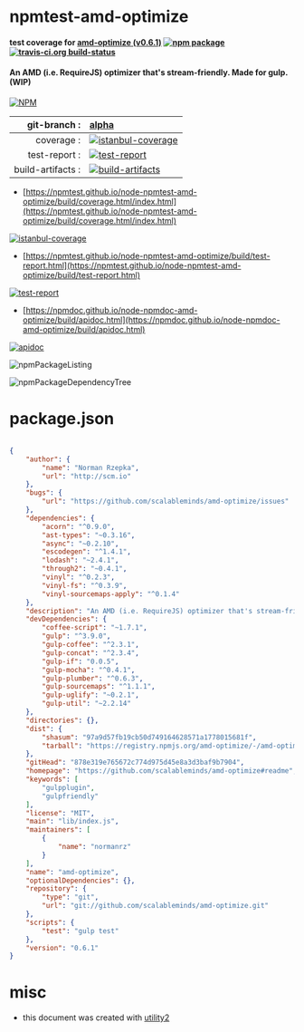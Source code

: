 # npmtest-amd-optimize

#### test coverage for  [amd-optimize (v0.6.1)](https://github.com/scalableminds/amd-optimize#readme)  [![npm package](https://img.shields.io/npm/v/npmtest-amd-optimize.svg?style=flat-square)](https://www.npmjs.org/package/npmtest-amd-optimize) [![travis-ci.org build-status](https://api.travis-ci.org/npmtest/node-npmtest-amd-optimize.svg)](https://travis-ci.org/npmtest/node-npmtest-amd-optimize)

#### An AMD (i.e. RequireJS) optimizer that's stream-friendly. Made for gulp. (WIP)

[![NPM](https://nodei.co/npm/amd-optimize.png?downloads=true&downloadRank=true&stars=true)](https://www.npmjs.com/package/amd-optimize)

| git-branch : | [alpha](https://github.com/npmtest/node-npmtest-amd-optimize/tree/alpha)|
|--:|:--|
| coverage : | [![istanbul-coverage](https://npmtest.github.io/node-npmtest-amd-optimize/build/coverage.badge.svg)](https://npmtest.github.io/node-npmtest-amd-optimize/build/coverage.html/index.html)|
| test-report : | [![test-report](https://npmtest.github.io/node-npmtest-amd-optimize/build/test-report.badge.svg)](https://npmtest.github.io/node-npmtest-amd-optimize/build/test-report.html)|
| build-artifacts : | [![build-artifacts](https://npmtest.github.io/node-npmtest-amd-optimize/glyphicons_144_folder_open.png)](https://github.com/npmtest/node-npmtest-amd-optimize/tree/gh-pages/build)|

- [https://npmtest.github.io/node-npmtest-amd-optimize/build/coverage.html/index.html](https://npmtest.github.io/node-npmtest-amd-optimize/build/coverage.html/index.html)

[![istanbul-coverage](https://npmtest.github.io/node-npmtest-amd-optimize/build/screenCapture.buildCi.browser.%252Ftmp%252Fbuild%252Fcoverage.lib.html.png)](https://npmtest.github.io/node-npmtest-amd-optimize/build/coverage.html/index.html)

- [https://npmtest.github.io/node-npmtest-amd-optimize/build/test-report.html](https://npmtest.github.io/node-npmtest-amd-optimize/build/test-report.html)

[![test-report](https://npmtest.github.io/node-npmtest-amd-optimize/build/screenCapture.buildCi.browser.%252Ftmp%252Fbuild%252Ftest-report.html.png)](https://npmtest.github.io/node-npmtest-amd-optimize/build/test-report.html)

- [https://npmdoc.github.io/node-npmdoc-amd-optimize/build/apidoc.html](https://npmdoc.github.io/node-npmdoc-amd-optimize/build/apidoc.html)

[![apidoc](https://npmdoc.github.io/node-npmdoc-amd-optimize/build/screenCapture.buildCi.browser.%252Ftmp%252Fbuild%252Fapidoc.html.png)](https://npmdoc.github.io/node-npmdoc-amd-optimize/build/apidoc.html)

![npmPackageListing](https://npmtest.github.io/node-npmtest-amd-optimize/build/screenCapture.npmPackageListing.svg)

![npmPackageDependencyTree](https://npmtest.github.io/node-npmtest-amd-optimize/build/screenCapture.npmPackageDependencyTree.svg)



# package.json

```json

{
    "author": {
        "name": "Norman Rzepka",
        "url": "http://scm.io"
    },
    "bugs": {
        "url": "https://github.com/scalableminds/amd-optimize/issues"
    },
    "dependencies": {
        "acorn": "^0.9.0",
        "ast-types": "~0.3.16",
        "async": "~0.2.10",
        "escodegen": "^1.4.1",
        "lodash": "~2.4.1",
        "through2": "~0.4.1",
        "vinyl": "^0.2.3",
        "vinyl-fs": "^0.3.9",
        "vinyl-sourcemaps-apply": "^0.1.4"
    },
    "description": "An AMD (i.e. RequireJS) optimizer that's stream-friendly. Made for gulp. (WIP)",
    "devDependencies": {
        "coffee-script": "~1.7.1",
        "gulp": "^3.9.0",
        "gulp-coffee": "^2.3.1",
        "gulp-concat": "^2.3.4",
        "gulp-if": "0.0.5",
        "gulp-mocha": "^0.4.1",
        "gulp-plumber": "^0.6.3",
        "gulp-sourcemaps": "^1.1.1",
        "gulp-uglify": "~0.2.1",
        "gulp-util": "~2.2.14"
    },
    "directories": {},
    "dist": {
        "shasum": "97a9d57fb19cb50d749164628571a1778015681f",
        "tarball": "https://registry.npmjs.org/amd-optimize/-/amd-optimize-0.6.1.tgz"
    },
    "gitHead": "878e319e765672c774d975d45e8a3d3baf9b7904",
    "homepage": "https://github.com/scalableminds/amd-optimize#readme",
    "keywords": [
        "gulpplugin",
        "gulpfriendly"
    ],
    "license": "MIT",
    "main": "lib/index.js",
    "maintainers": [
        {
            "name": "normanrz"
        }
    ],
    "name": "amd-optimize",
    "optionalDependencies": {},
    "repository": {
        "type": "git",
        "url": "git://github.com/scalableminds/amd-optimize.git"
    },
    "scripts": {
        "test": "gulp test"
    },
    "version": "0.6.1"
}
```



# misc
- this document was created with [utility2](https://github.com/kaizhu256/node-utility2)
